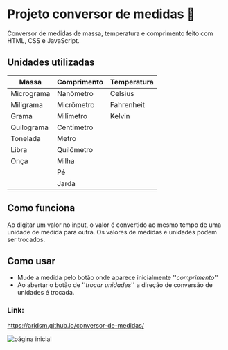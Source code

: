# Projeto conversor de medidas 📏

Conversor de medidas de massa, temperatura e comprimento feito com HTML, CSS e JavaScript. 

## Unidades utilizadas

| Massa | Comprimento | Temperatura |
|-|-|-|
|Micrograma|Nanômetro|Celsius|
|Miligrama|Micrômetro|Fahrenheit|
|Grama|Milímetro|Kelvin|
|Quilograma|Centímetro||
|Tonelada|Metro||
|Libra|Quilômetro||
|Onça|Milha||
||Pé||
||Jarda||

## Como funciona
Ao digitar um valor no input, o valor é convertido ao mesmo tempo de uma unidade de medida para outra. Os valores de medidas e unidades podem ser trocados.

## Como usar
- Mude a medida pelo botão onde aparece inicialmente ''*comprimento*''
- Ao abertar o botão de ''*trocar unidades*'' a direção de conversão de unidades é trocada.

### Link:

https://aridsm.github.io/conversor-de-medidas/

![página inicial]()
